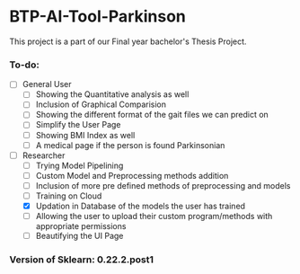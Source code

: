 # BTP-AI-Tool-Parkinson

This project is a part of our Final year bachelor's Thesis Project. 

### To-do:
- [ ] General User
  - [ ] Showing the Quantitative analysis as well
  - [ ] Inclusion of Graphical Comparision
  - [ ] Showing the different format of the gait files we can predict on
  - [ ] Simplify the User Page
  - [ ] Showing BMI Index as well
  - [ ] A medical page if the person is found Parkinsonian
- [ ] Researcher
  - [ ] Trying Model Pipelining 
  - [ ] Custom Model and Preprocessing methods addition
  - [ ] Inclusion of more pre defined methods of preprocessing and models
  - [ ] Training on Cloud
  - [x] Updation in Database of the models the user has trained
  - [ ] Allowing the user to upload their custom program/methods with appropriate permissions
  - [ ] Beautifying the UI Page 

### Version of Sklearn: 0.22.2.post1
